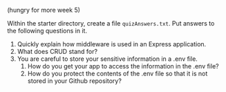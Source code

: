 (hungry for more week 5)


Within the starter directory, create a file `quizAnswers.txt`. Put answers to the following questions in it.

1. Quickly explain how middleware is used in an Express application.
2. What does CRUD stand for?
3. You are careful to store your sensitive information in a .env file.  
   1. How do you get your app to access the information in the .env file?  
   2. How do you protect the contents of the .env file so that it is not stored in your Github repository?
